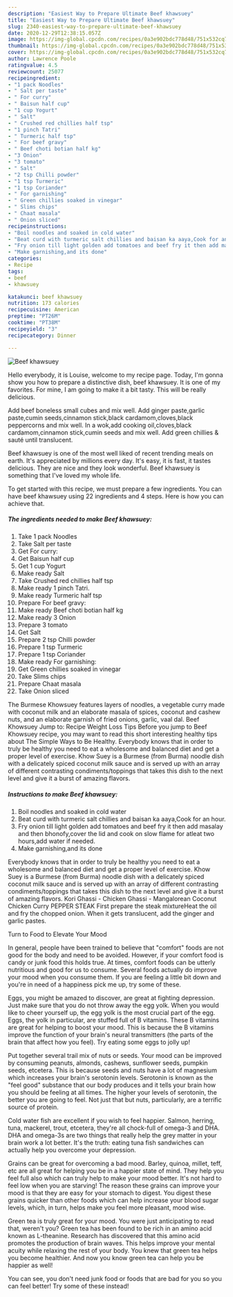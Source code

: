```yaml
---
description: "Easiest Way to Prepare Ultimate Beef khawsuey"
title: "Easiest Way to Prepare Ultimate Beef khawsuey"
slug: 2340-easiest-way-to-prepare-ultimate-beef-khawsuey
date: 2020-12-29T12:38:15.057Z
image: https://img-global.cpcdn.com/recipes/0a3e902bdc778d48/751x532cq70/beef-khawsuey-recipe-main-photo.jpg
thumbnail: https://img-global.cpcdn.com/recipes/0a3e902bdc778d48/751x532cq70/beef-khawsuey-recipe-main-photo.jpg
cover: https://img-global.cpcdn.com/recipes/0a3e902bdc778d48/751x532cq70/beef-khawsuey-recipe-main-photo.jpg
author: Lawrence Poole
ratingvalue: 4.5
reviewcount: 25077
recipeingredient:
- "1 pack Noodles"
- " Salt per taste"
- " For curry"
- " Baisun half cup"
- "1 cup Yogurt"
- " Salt"
- " Crushed red chillies half tsp"
- "1 pinch Tatri"
- " Turmeric half tsp"
- " For beef gravy"
- " Beef choti botian half kg"
- "3 Onion"
- "3 tomato"
- " Salt"
- "2 tsp Chilli powder"
- "1 tsp Turmeric"
- "1 tsp Coriander"
- " For garnishing"
- " Green chillies soaked in vinegar"
- " Slims chips"
- " Chaat masala"
- " Onion sliced"
recipeinstructions:
- "Boil noodles and soaked in cold water"
- "Beat curd with turmeric salt chillies and baisan ka aaya,Cook for an hour."
- "Fry onion till light golden add tomatoes and beef fry it then add masalay and then bhonofy,cover the lid and cook on slow flame for atleat two hours,add water if needed."
- "Make garnishing,and its done"
categories:
- Recipe
tags:
- beef
- khawsuey

katakunci: beef khawsuey 
nutrition: 173 calories
recipecuisine: American
preptime: "PT26M"
cooktime: "PT38M"
recipeyield: "3"
recipecategory: Dinner

---
```



![Beef khawsuey](https://img-global.cpcdn.com/recipes/0a3e902bdc778d48/751x532cq70/beef-khawsuey-recipe-main-photo.jpg)

Hello everybody, it is Louise, welcome to my recipe page. Today, I'm gonna show you how to prepare a distinctive dish, beef khawsuey. It is one of my favorites. For mine, I am going to make it a bit tasty. This will be really delicious.

Add beef boneless small cubes and mix well. Add ginger paste,garlic paste,cumin seeds,cinnamon stick,black cardamom,cloves,black peppercorns and mix well. In a wok,add cooking oil,cloves,black cardamom,cinnamon stick,cumin seeds and mix well. Add green chillies &amp; sauté until translucent.

Beef khawsuey is one of the most well liked of recent trending meals on earth. It's appreciated by millions every day. It's easy, it is fast, it tastes delicious. They are nice and they look wonderful. Beef khawsuey is something that I've loved my whole life.


To get started with this recipe, we must prepare a few ingredients. You can have beef khawsuey using 22 ingredients and 4 steps. Here is how you can achieve that.

<!--inarticleads1-->

##### The ingredients needed to make Beef khawsuey:

1. Take 1 pack Noodles
1. Take  Salt per taste
1. Get  For curry:
1. Get  Baisun half cup
1. Get 1 cup Yogurt
1. Make ready  Salt
1. Take  Crushed red chillies half tsp
1. Make ready 1 pinch Tatri.
1. Make ready  Turmeric half tsp
1. Prepare  For beef gravy:
1. Make ready  Beef choti botian half kg
1. Make ready 3 Onion
1. Prepare 3 tomato
1. Get  Salt
1. Prepare 2 tsp Chilli powder
1. Prepare 1 tsp Turmeric
1. Prepare 1 tsp Coriander
1. Make ready  For garnishing:
1. Get  Green chillies soaked in vinegar
1. Take  Slims chips
1. Prepare  Chaat masala
1. Take  Onion sliced


The Burmese Khowsuey features layers of noodles, a vegetable curry made with coconut milk and an elaborate masala of spices, coconut and cashew nuts, and an elaborate garnish of fried onions, garlic, vaal dal. Beef Khowsuey Jump to: Recipe Weight Loss Tips Before you jump to Beef Khowsuey recipe, you may want to read this short interesting healthy tips about The Simple Ways to Be Healthy. Everybody knows that in order to truly be healthy you need to eat a wholesome and balanced diet and get a proper level of exercise. Khow Suey is a Burmese (from Burma) noodle dish with a delicately spiced coconut milk sauce and is served up with an array of different contrasting condiments/toppings that takes this dish to the next level and give it a burst of amazing flavors. 

<!--inarticleads2-->

##### Instructions to make Beef khawsuey:

1. Boil noodles and soaked in cold water
1. Beat curd with turmeric salt chillies and baisan ka aaya,Cook for an hour.
1. Fry onion till light golden add tomatoes and beef fry it then add masalay and then bhonofy,cover the lid and cook on slow flame for atleat two hours,add water if needed.
1. Make garnishing,and its done


Everybody knows that in order to truly be healthy you need to eat a wholesome and balanced diet and get a proper level of exercise. Khow Suey is a Burmese (from Burma) noodle dish with a delicately spiced coconut milk sauce and is served up with an array of different contrasting condiments/toppings that takes this dish to the next level and give it a burst of amazing flavors. Kori Ghassi - Chicken Ghassi - Mangalorean Coconut Chicken Curry PEPPER STEAK First prepare the steak mixtureHeat the oil and fry the chopped onion. When it gets translucent, add the ginger and garlic pastes. 

Turn to Food to Elevate Your Mood


In general, people have been trained to believe that "comfort" foods are not good for the body and need to be avoided. However, if your comfort food is candy or junk food this holds true. At times, comfort foods can be utterly nutritious and good for us to consume. Several foods actually do improve your mood when you consume them. If you are feeling a little bit down and you're in need of a happiness pick me up, try some of these.

Eggs, you might be amazed to discover, are great at fighting depression. Just make sure that you do not throw away the egg yolk. When you would like to cheer yourself up, the egg yolk is the most crucial part of the egg. Eggs, the yolk in particular, are stuffed full of B vitamins. These B vitamins are great for helping to boost your mood. This is because the B vitamins improve the function of your brain's neural transmitters (the parts of the brain that affect how you feel). Try eating some eggs to jolly up!

Put together several trail mix of nuts or seeds. Your mood can be improved by consuming peanuts, almonds, cashews, sunflower seeds, pumpkin seeds, etcetera. This is because seeds and nuts have a lot of magnesium which increases your brain's serotonin levels. Serotonin is known as the "feel good" substance that our body produces and it tells your brain how you should be feeling at all times. The higher your levels of serotonin, the better you are going to feel. Not just that but nuts, particularly, are a terrific source of protein.

Cold water fish are excellent if you wish to feel happier. Salmon, herring, tuna, mackerel, trout, etcetera, they're all chock-full of omega-3 and DHA. DHA and omega-3s are two things that really help the grey matter in your brain work a lot better. It's the truth: eating tuna fish sandwiches can actually help you overcome your depression. 

Grains can be great for overcoming a bad mood. Barley, quinoa, millet, teff, etc are all great for helping you be in a happier state of mind. They help you feel full also which can truly help to make your mood better. It's not hard to feel low when you are starving! The reason these grains can improve your mood is that they are easy for your stomach to digest. You digest these grains quicker than other foods which can help increase your blood sugar levels, which, in turn, helps make you feel more pleasant, mood wise.

Green tea is truly great for your mood. You were just anticipating to read that, weren't you? Green tea has been found to be rich in an amino acid known as L-theanine. Research has discovered that this amino acid promotes the production of brain waves. This helps improve your mental acuity while relaxing the rest of your body. You knew that green tea helps you become healthier. And now you know green tea can help you be happier as well!

You can see, you don't need junk food or foods that are bad for you so you can feel better! Try some of these instead!


